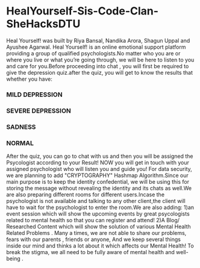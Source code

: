 # HealYourself-Sis-Code-Clan-SheHacksDTU
Heal Yourself! was built by Riya Bansal, Nandika Arora, Shagun Uppal and Ayushee Agarwal.
Heal Yourself! is an online emotional support platform providing a group of qualified psychologists.No matter who you are or where you live or what you’re going through, we will be here to listen to you and care for you.Before  proceeding into chat , you will first be required to give the depression quiz.after the quiz, you will get to know the results that whether you have:
### MILD DEPRESSION
### SEVERE DEPRESSION
### SADNESS
### NORMAL
After the quiz, you can go to chat with us and then you will be assigned  the Psycologist according to your Result!
NOW you will get in touch with your assigned psychologist who will listen you and guide you!
For data security, we are planning to add "CRYPTOGRAPHY" Hashmap Algorithm.Since our main purpose is to keep the identity confedential, we will be using this for storing the message without revealing the identity and its chats  as well.We are also preparing different rooms for different users.Incase the psychologist is not available and talking to any other client,the client will have to wait for the psychologist to enter the room.We are also adding:
1)an event session which will show the upcoming events by great psycologists related to mental health so that you can register and attend!
2)A Blog/ Researched Content which will show the solution of various Mental Health Related Problems .
Many a times, we are not able to share our problems, fears with our parents , friends or anyone, And we keep several things inside our mind and thinks a lot about it which affects our Mental Health! To break the stigma, we all need to be fully aware of mental health and well-being .
